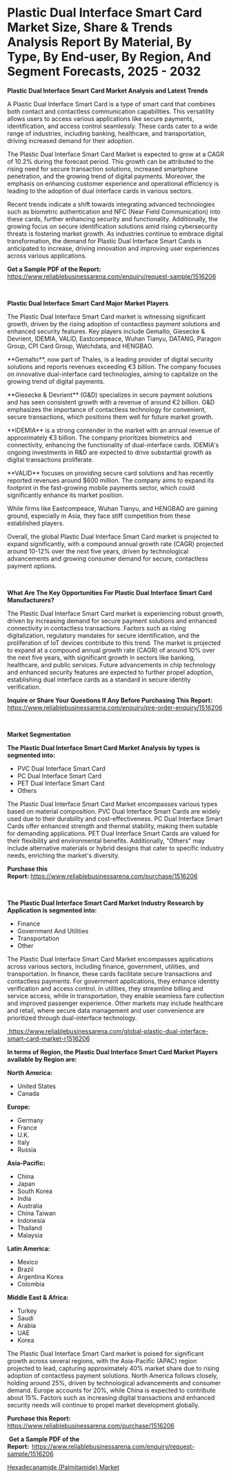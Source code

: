 <p><h1>Plastic Dual Interface Smart Card Market Size, Share & Trends Analysis Report By Material, By Type, By End-user, By Region, And Segment Forecasts, 2025 - 2032</h1></p><p><strong>Plastic Dual Interface Smart Card Market Analysis and Latest Trends</strong></p>
<p><p>A Plastic Dual Interface Smart Card is a type of smart card that combines both contact and contactless communication capabilities. This versatility allows users to access various applications like secure payments, identification, and access control seamlessly. These cards cater to a wide range of industries, including banking, healthcare, and transportation, driving increased demand for their adoption.</p><p>The Plastic Dual Interface Smart Card Market is expected to grow at a CAGR of 10.2% during the forecast period. This growth can be attributed to the rising need for secure transaction solutions, increased smartphone penetration, and the growing trend of digital payments. Moreover, the emphasis on enhancing customer experience and operational efficiency is leading to the adoption of dual interface cards in various sectors.</p><p>Recent trends indicate a shift towards integrating advanced technologies such as biometric authentication and NFC (Near Field Communication) into these cards, further enhancing security and functionality. Additionally, the growing focus on secure identification solutions amid rising cybersecurity threats is fostering market growth. As industries continue to embrace digital transformation, the demand for Plastic Dual Interface Smart Cards is anticipated to increase, driving innovation and improving user experiences across various applications.</p></p>
<p><strong>Get a Sample PDF of the Report:&nbsp;</strong> <a href="https://www.reliablebusinessarena.com/enquiry/request-sample/1516206?utm_campaign=3498&utm_medium=2&utm_source=Github&utm_content=ia&utm_term=29032025&utm_id=plastic-dual-interface-smart-card">https://www.reliablebusinessarena.com/enquiry/request-sample/1516206</a></p>
<p>&nbsp;</p>
<p><strong>Plastic Dual Interface Smart Card Major Market Players</strong></p>
<p><p>The Plastic Dual Interface Smart Card market is witnessing significant growth, driven by the rising adoption of contactless payment solutions and enhanced security features. Key players include Gemalto, Giesecke & Devrient, IDEMIA, VALID, Eastcompeace, Wuhan Tianyu, DATANG, Paragon Group, CPI Card Group, Watchdata, and HENGBAO.</p><p>**Gemalto**, now part of Thales, is a leading provider of digital security solutions and reports revenues exceeding €3 billion. The company focuses on innovative dual-interface card technologies, aiming to capitalize on the growing trend of digital payments. </p><p>**Giesecke & Devrient** (G&D) specializes in secure payment solutions and has seen consistent growth with a revenue of around €2 billion. G&D emphasizes the importance of contactless technology for convenient, secure transactions, which positions them well for future market growth.</p><p>**IDEMIA** is a strong contender in the market with an annual revenue of approximately €3 billion. The company prioritizes biometrics and connectivity, enhancing the functionality of dual-interface cards. IDEMIA's ongoing investments in R&D are expected to drive substantial growth as digital transactions proliferate.</p><p>**VALID** focuses on providing secure card solutions and has recently reported revenues around $600 million. The company aims to expand its footprint in the fast-growing mobile payments sector, which could significantly enhance its market position.</p><p>While firms like Eastcompeace, Wuhan Tianyu, and HENGBAO are gaining ground, especially in Asia, they face stiff competition from these established players. </p><p>Overall, the global Plastic Dual Interface Smart Card market is projected to expand significantly, with a compound annual growth rate (CAGR) projected around 10-12% over the next five years, driven by technological advancements and growing consumer demand for secure, contactless payment options.</p></p>
<p>&nbsp;</p>
<p><strong>What Are The Key Opportunities For Plastic Dual Interface Smart Card Manufacturers?</strong></p>
<p><p>The Plastic Dual Interface Smart Card market is experiencing robust growth, driven by increasing demand for secure payment solutions and enhanced connectivity in contactless transactions. Factors such as rising digitalization, regulatory mandates for secure identification, and the proliferation of IoT devices contribute to this trend. The market is projected to expand at a compound annual growth rate (CAGR) of around 10% over the next five years, with significant growth in sectors like banking, healthcare, and public services. Future advancements in chip technology and enhanced security features are expected to further propel adoption, establishing dual interface cards as a standard in secure identity verification.</p></p>
<p><strong>Inquire or Share Your Questions If Any Before Purchasing This Report:</strong> <a href="https://www.reliablebusinessarena.com/enquiry/pre-order-enquiry/1516206?utm_campaign=3498&utm_medium=2&utm_source=Github&utm_content=ia&utm_term=29032025&utm_id=plastic-dual-interface-smart-card">https://www.reliablebusinessarena.com/enquiry/pre-order-enquiry/1516206</a></p>
<p>&nbsp;</p>
<p><strong>Market Segmentation</strong></p>
<p><strong>The Plastic Dual Interface Smart Card Market Analysis by types is segmented into:</strong></p>
<p><ul><li>PVC Dual Interface Smart Card</li><li>PC Dual Interface Smart Card</li><li>PET Dual Interface Smart Card</li><li>Others</li></ul></p>
<p><p>The Plastic Dual Interface Smart Card Market encompasses various types based on material composition. PVC Dual Interface Smart Cards are widely used due to their durability and cost-effectiveness. PC Dual Interface Smart Cards offer enhanced strength and thermal stability, making them suitable for demanding applications. PET Dual Interface Smart Cards are valued for their flexibility and environmental benefits. Additionally, "Others" may include alternative materials or hybrid designs that cater to specific industry needs, enriching the market's diversity.</p></p>
<p><strong>Purchase this Report:&nbsp;</strong><a href="https://www.reliablebusinessarena.com/purchase/1516206?utm_campaign=3498&utm_medium=2&utm_source=Github&utm_content=ia&utm_term=29032025&utm_id=plastic-dual-interface-smart-card">https://www.reliablebusinessarena.com/purchase/1516206</a></p>
<p>&nbsp;</p>
<p><strong>The Plastic Dual Interface Smart Card Market Industry Research by Application is segmented into:</strong></p>
<p><ul><li>Finance</li><li>Government And Utilities</li><li>Transportation</li><li>Other</li></ul></p>
<p><p>The Plastic Dual Interface Smart Card Market encompasses applications across various sectors, including finance, government, utilities, and transportation. In finance, these cards facilitate secure transactions and contactless payments. For government applications, they enhance identity verification and access control. In utilities, they streamline billing and service access, while in transportation, they enable seamless fare collection and improved passenger experience. Other markets may include healthcare and retail, where secure data management and user convenience are prioritized through dual-interface technology.</p></p>
<p><a href="https://www.reliablebusinessarena.com/global-plastic-dual-interface-smart-card-market-r1516206?utm_campaign=3498&utm_medium=2&utm_source=Github&utm_content=ia&utm_term=29032025&utm_id=plastic-dual-interface-smart-card">&nbsp;https://www.reliablebusinessarena.com/global-plastic-dual-interface-smart-card-market-r1516206</a></p>
<p><strong>In terms of Region, the Plastic Dual Interface Smart Card Market Players available by Region are:</strong></p>
<p>
    <p> <strong> North America: </strong>
        <ul>
            <li>United States</li>
            <li>Canada</li>
        </ul>
        </p> 
    <p> <strong> Europe: </strong>
        <ul>
            <li>Germany</li>
            <li>France</li>
            <li>U.K.</li>
            <li>Italy</li>
            <li>Russia</li>
        </ul>
        </p> 
    <p> <strong> Asia-Pacific: </strong>
        <ul>
            <li>China</li>
            <li>Japan</li>
            <li>South Korea</li>
            <li>India</li>
            <li>Australia</li>
            <li>China Taiwan</li>
            <li>Indonesia</li>
            <li>Thailand</li>
            <li>Malaysia</li>
        </ul>
        </p> 
    <p> <strong> Latin America: </strong>
        <ul>
            <li>Mexico</li>
            <li>Brazil</li>
            <li>Argentina Korea</li>
            <li>Colombia</li>
        </ul>
        </p> 
    <p> <strong> Middle East & Africa: </strong>
        <ul>
            <li>Turkey</li>
            <li>Saudi</li>
            <li>Arabia</li>
            <li>UAE</li>
            <li>Korea</li>
        </ul>
    </p>
    </p>
<p><p>The Plastic Dual Interface Smart Card market is poised for significant growth across several regions, with the Asia-Pacific (APAC) region projected to lead, capturing approximately 40% market share due to rising adoption of contactless payment solutions. North America follows closely, holding around 25%, driven by technological advancements and consumer demand. Europe accounts for 20%, while China is expected to contribute about 15%. Factors such as increasing digital transactions and enhanced security needs will continue to propel market development globally.</p></p>
<p><strong>Purchase this Report: </strong><a href="https://www.reliablebusinessarena.com/purchase/1516206?utm_campaign=3498&utm_medium=2&utm_source=Github&utm_content=ia&utm_term=29032025&utm_id=plastic-dual-interface-smart-card">https://www.reliablebusinessarena.com/purchase/1516206</a></p>
<p>&nbsp;<strong>Get a Sample PDF of the Report:&nbsp;&nbsp;</strong><a href="https://www.reliablebusinessarena.com/enquiry/request-sample/1516206?utm_campaign=3498&utm_medium=2&utm_source=Github&utm_content=ia&utm_term=29032025&utm_id=plastic-dual-interface-smart-card">https://www.reliablebusinessarena.com/enquiry/request-sample/1516206</a></p>
<p><strong></strong></p>
<p><p><a href="https://github.com/tafuaraasswn/Market-Research-Report-List-1/blob/main/hexadecanamide-palmitamide-market.md?utm_campaign=3498&utm_medium=2&utm_source=Github&utm_content=ia&utm_term=29032025&utm_id=plastic-dual-interface-smart-card">Hexadecanamide (Palmitamide) Market</a></p></p>